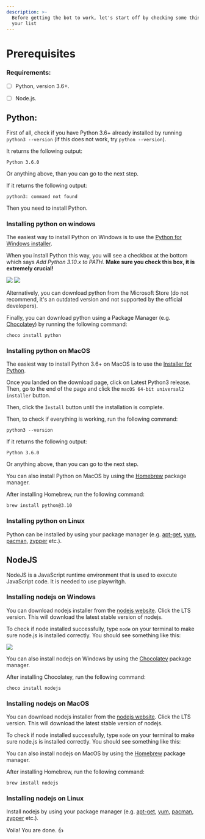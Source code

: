 ```yaml
---
description: >-
  Before getting the bot to work, let's start off by checking some things from
  your list
---
```


# Prerequisites

### Requirements:

* [ ] Python, version 3.6+.
* [ ] Node.js.


## Python:

First of all, check if you have Python 3.6+ already installed by running `python3 --version` (if this does not work, try `python --version`).

It returns the following output:

```
Python 3.6.0
```

Or anything above, than you can go to the next step.

If it returns the following output:

```
python3: command not found
```

Then you need to install Python.

### Installing python on windows

The easiest way to install Python on Windows is to use the [Python for Windows installer](https://www.python.org/downloads/windows/).

When you install Python this way, you will see a checkbox at the bottom which says _Add Python 3.10.x to PATH._ **Make sure you check this box, it is extremely crucial!**

![](<.gitbook/assets/image (2) (1).png>) ![](<.gitbook/assets/image (4).png>)

Alternatively, you can download python from the Microsoft Store (do not recommend, it's an outdated version and not supported by the official developers).


Finally, you can download python using a Package Manager (e.g. [Chocolatey](https://chocolatey.org/)) by running the following command:


```
choco install python
```


### Installing python on MacOS

The easiest way to install Python 3.6+ on MacOS is to use the [Installer for Python](https://www.python.org/downloads/mac-osx/).

Once you landed on the download page, click on Latest Python3 release. Then, go to the end of the page and click the `macOS 64-bit universal2 installer` button.

Then, click the `Install` button until the installation is complete.

Then, to check if everything is working, run the following command:

  
```
python3 --version
```

If it returns the following output:

    
```
Python 3.6.0
```

Or anything above, than you can go to the next step.

You can also install Python on MacOS by using the [Homebrew](https://brew.sh/) package manager.

After installing Homebrew, run the following command:

```
brew install python@3.10
```

### Installing python on Linux

Python can be installed by using your package manager (e.g. [apt-get](https://www.debian.org/), [yum](https://www.yum.com/), [pacman](https://www.archlinux.org/), [zypper](https://www.opensuse.org/) etc.).

## NodeJS

NodeJS is a JavaScript runtime environment that is used to execute JavaScript code. It is needed to use playwritgh.

### Installing nodejs on Windows

You can download nodejs installer from the [nodejs website](https://nodejs.org/en/download/). Click the LTS version. This will download the latest stable version of nodejs.

To check if node installed successfully, type `node` on your terminal to make sure node.js is installed correctly. You should see something like this:


![](<.gitbook/assets/image (3).png>)

You can also install nodejs on Windows by using the [Chocolatey](https://chocolatey.org/) package manager.

After installing Chocolatey, run the following command:

```
choco install nodejs
```

### Installing nodejs on MacOS

You can download nodejs installer from the [nodejs website](https://nodejs.org/en/download/). Click the LTS version. This will download the latest stable version of nodejs.

To check if node installed successfully, type `node` on your terminal to make sure node.js is installed correctly. You should see something like this:

You can also install nodejs on MacOS by using the [Homebrew](https://brew.sh/) package manager.

After installing Homebrew, run the following command:

    
``` 
brew install nodejs
```

### Installing nodejs on Linux

Install nodejs by using your package manager (e.g. [apt-get](https://www.debian.org/), [yum](https://www.yum.com/), [pacman](https://www.archlinux.org/), [zypper](https://www.opensuse.org/) etc.).


Voila! You are done. :thumbsup:
